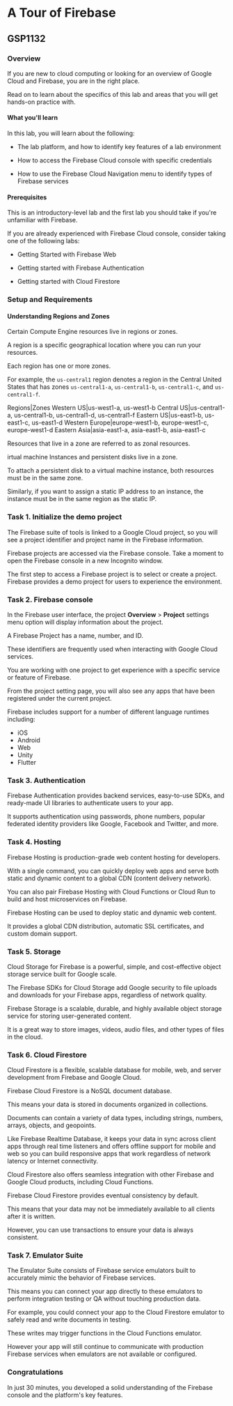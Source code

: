 
# A Tour of Firebase

## GSP1132

### Overview

If you are new to cloud computing or looking for an overview of Google Cloud and Firebase, you are in the right place. 

Read on to learn about the specifics of this lab and areas that you will get hands-on practice with.

#### What you'll learn

In this lab, you will learn about the following:

- The lab platform, and how to identify key features of a lab environment

- How to access the Firebase Cloud console with specific credentials

- How to use the Firebase Cloud Navigation menu to identify types of Firebase services

#### Prerequisites

This is an introductory-level lab and the first lab you should take if you're unfamiliar with Firebase. 

If you are already experienced with Firebase Cloud console, consider taking one of the following labs:

- Getting Started with Firebase Web

- Getting started with Firebase Authentication

- Getting started with Cloud Firestore

### Setup and Requirements

#### Understanding Regions and Zones

Certain Compute Engine resources live in regions or zones. 

A region is a specific geographical location where you can run your resources. 

Each region has one or more zones. 

For example, the `us-central1` region denotes a region in the Central United States that has zones `us-central1-a`, `us-central1-b`, `us-central1-c`, and `us-central1-f`.

Regions|Zones
Western US|us-west1-a, us-west1-b
Central US|us-central1-a, us-central1-b, us-central1-d, us-central1-f
Eastern US|us-east1-b, us-east1-c, us-east1-d
Western Europe|europe-west1-b, europe-west1-c, europe-west1-d
Eastern Asia|asia-east1-a, asia-east1-b, asia-east1-c

Resources that live in a zone are referred to as zonal resources. 

irtual machine Instances and persistent disks live in a zone. 

To attach a persistent disk to a virtual machine instance, both resources must be in the same zone. 

Similarly, if you want to assign a static IP address to an instance, the instance must be in the same region as the static IP.

### Task 1. Initialize the demo project

The Firebase suite of tools is linked to a Google Cloud project, so you will see a project identifier and project name in the Firebase information.

Firebase projects are accessed via the Firebase console. Take a moment to open the Firebase console in a new Incognito window.

The first step to access a Firebase project is to select or create a project. Firebase provides a demo project for users to experience the environment.

### Task 2. Firebase console

In the Firebase user interface, the project **Overview** > **Project** settings menu option will display information about the project. 

A Firebase Project has a name, number, and ID. 

These identifiers are frequently used when interacting with Google Cloud services. 

You are working with one project to get experience with a specific service or feature of Firebase.

From the project setting page, you will also see any apps that have been registered under the current project.

Firebase includes support for a number of different language runtimes including:

- iOS
- Android
- Web
- Unity
- Flutter

### Task 3. Authentication

Firebase Authentication provides backend services, easy-to-use SDKs, and ready-made UI libraries to authenticate users to your app. 

It supports authentication using passwords, phone numbers, popular federated identity providers like Google, Facebook and Twitter, and more.

### Task 4. Hosting

Firebase Hosting is production-grade web content hosting for developers. 

With a single command, you can quickly deploy web apps and serve both static and dynamic content to a global CDN (content delivery network). 

You can also pair Firebase Hosting with Cloud Functions or Cloud Run to build and host microservices on Firebase.

Firebase Hosting can be used to deploy static and dynamic web content. 

It provides a global CDN distribution, automatic SSL certificates, and custom domain support.

### Task 5. Storage

Cloud Storage for Firebase is a powerful, simple, and cost-effective object storage service built for Google scale. 

The Firebase SDKs for Cloud Storage add Google security to file uploads and downloads for your Firebase apps, regardless of network quality.

Firebase Storage is a scalable, durable, and highly available object storage service for storing user-generated content. 

It is a great way to store images, videos, audio files, and other types of files in the cloud.

### Task 6. Cloud Firestore

Cloud Firestore is a flexible, scalable database for mobile, web, and server development from Firebase and Google Cloud. 

Firebase Cloud Firestore is a NoSQL document database. 

This means your data is stored in documents organized in collections. 

Documents can contain a variety of data types, including strings, numbers, arrays, objects, and geopoints. 

Like Firebase Realtime Database, it keeps your data in sync across client apps through real time listeners and offers offline support for mobile and web so you can build responsive apps that work regardless of network latency or Internet connectivity. 

Cloud Firestore also offers seamless integration with other Firebase and Google Cloud products, including Cloud Functions.

Firebase Cloud Firestore provides eventual consistency by default. 

This means that your data may not be immediately available to all clients after it is written. 

However, you can use transactions to ensure your data is always consistent.

### Task 7. Emulator Suite

The Emulator Suite consists of Firebase service emulators built to accurately mimic the behavior of Firebase services. 

This means you can connect your app directly to these emulators to perform integration testing or QA without touching production data.

For example, you could connect your app to the Cloud Firestore emulator to safely read and write documents in testing. 

These writes may trigger functions in the Cloud Functions emulator. 

However your app will still continue to communicate with production Firebase services when emulators are not available or configured.

### Congratulations

In just 30 minutes, you developed a solid understanding of the Firebase console and the platform's key features. 
